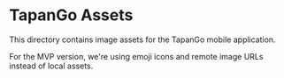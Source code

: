 # TapanGo Assets

This directory contains image assets for the TapanGo mobile application.

For the MVP version, we're using emoji icons and remote image URLs instead of
local assets.

